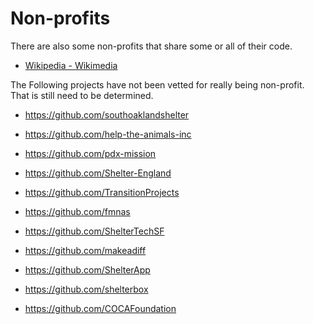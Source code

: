 # Non-profits

There are also some non-profits that share some or all of their code.

* [Wikipedia - Wikimedia](https://github.com/wikimedia)


The Following projects have not been vetted for really being non-profit. That is still need to be determined.

* https://github.com/southoaklandshelter
* https://github.com/help-the-animals-inc
* https://github.com/pdx-mission
* https://github.com/Shelter-England
* https://github.com/TransitionProjects
* https://github.com/fmnas
* https://github.com/ShelterTechSF
* https://github.com/makeadiff
* https://github.com/ShelterApp
* https://github.com/shelterbox

* https://github.com/COCAFoundation


